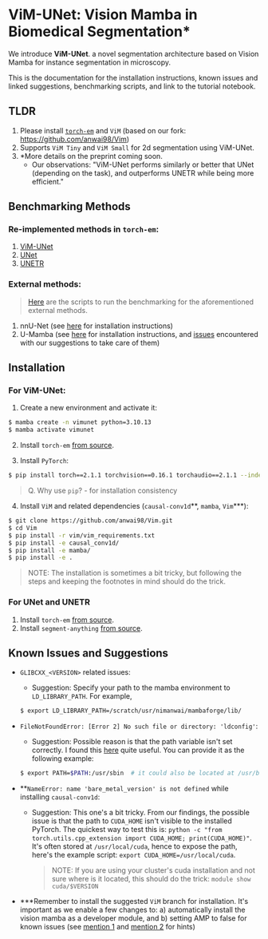 # ViM-UNet: Vision Mamba in Biomedical Segmentation*

We introduce **ViM-UNet**. a novel segmentation architecture based on Vision Mamba for instance segmentation in microscopy.

This is the documentation for the installation instructions, known issues and linked suggestions, benchmarking scripts, and link to the tutorial notebook.

## TLDR
1. Please install [`torch-em`](https://github.com/constantinpape/torch-em) and `ViM` (based on our fork: https://github.com/anwai98/Vim)
2. Supports `ViM Tiny` and `ViM Small` for 2d segmentation using ViM-UNet.
3. *More details on the preprint coming soon.
    - Our observations: "ViM-UNet performs similarly or better that UNet (depending on the task), and outperforms UNETR while being more efficient."

## Benchmarking Methods

### Re-implemented methods in `torch-em`:
1. [ViM-UNet]()
2. [UNet]()
3. [UNETR]()

### External methods:

> [Here](https://github.com/anwai98/vimunet-benchmarking) are the scripts to run the benchmarking for the aforementioned external methods.

1. nnU-Net (see [here](https://github.com/MIC-DKFZ/nnUNet) for installation instructions)
2. U-Mamba (see [here](https://github.com/bowang-lab/U-Mamba#installation) for installation instructions, and [issues]() encountered with our suggestions to take care of them)

## Installation

### For ViM-UNet:
1. Create a new environment and activate it:
```bash
$ mamba create -n vimunet python=3.10.13
$ mamba activate vimunet
```
2. Install `torch-em` [from source](https://github.com/constantinpape/torch-em#from-source).

3. Install `PyTorch`:
```bash
$ pip install torch==2.1.1 torchvision==0.16.1 torchaudio==2.1.1 --index-url https://download.pytorch.org/whl/cu118
```
> Q. Why use `pip`? - for installation consistency

4. Install `ViM` and related dependencies (`causal-conv1d`\**, `mamba`, `Vim`\***):
```bash
$ git clone https://github.com/anwai98/Vim.git
$ cd Vim
$ pip install -r vim/vim_requirements.txt
$ pip install -e causal_conv1d/
$ pip install -e mamba/
$ pip install -e .
```

> NOTE: The installation is sometimes a bit tricky, but following the steps and keeping the footnotes in mind should do the trick.

### For UNet and UNETR

1. Install `torch-em` [from source](https://github.com/constantinpape/torch-em#from-source).
2. Install `segment-anything` [from source](https://github.com/facebookresearch/segment-anything#installation).


## Known Issues and Suggestions
- `GLIBCXX_<VERSION>` related issues:
    - Suggestion: Specify your path to the mamba environment to `LD_LIBRARY_PATH`. For example,
    ```bash
    $ export LD_LIBRARY_PATH=/scratch/usr/nimanwai/mambaforge/lib/
    ```

- `FileNotFoundError: [Error 2] No such file or directory: 'ldconfig'`:
    - Suggestion: Possible reason is that the path variable isn't set correctly. I found this [here](https://unix.stackexchange.com/questions/160019/dpkg-cannot-find-ldconfig-start-stop-daemon-in-the-path-variable) quite useful. You can provide it as the following example:
    ```bash
    $ export PATH=$PATH:/usr/sbin  # it could also be located at /usr/bin, etc. please check your system configurations for this.
    ```

- **`NameError: name 'bare_metal_version' is not defined` while installing `causal-conv1d`:
    - Suggestion: This one's a bit tricky. From our findings, the possible issue is that the path to `CUDA_HOME` isn't visible to the installed PyTorch. The quickest way to test this is: `python -c "from torch.utils.cpp_extension import CUDA_HOME; print(CUDA_HOME)"`. It's often stored at `/usr/local/cuda`, hence to expose the path, here's the example script: `export CUDA_HOME=/usr/local/cuda`.
        > NOTE: If you are using your cluster's cuda installation and not sure where is it located, this should do the trick: `module show cuda/$VERSION`

- ***Remember to install the suggested `ViM` branch for installation. It's important as we enable a few changes to: a) automatically install the vision mamba as a developer module, and b) setting AMP to false for known issues (see [mention 1](https://github.com/hustvl/Vim/issues/30) and [mention 2](https://github.com/bowang-lab/U-Mamba/issues/8) for hints)